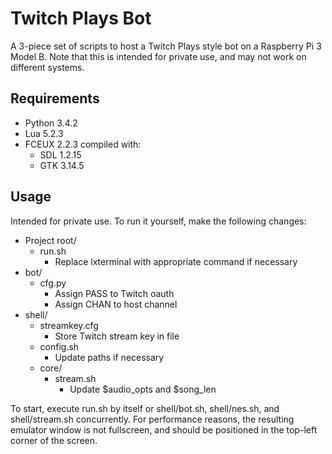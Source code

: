 # Twitch Plays Bot

A 3-piece set of scripts to host a Twitch Plays style bot on a Raspberry Pi 3 Model B. Note that this is intended for private use, and may not work on different systems.

## Requirements

* Python 3.4.2
* Lua 5.2.3
* FCEUX 2.2.3 compiled with:
    * SDL 1.2.15
    * GTK 3.14.5

## Usage

Intended for private use. To run it yourself, make the following changes:

* Project root/
    * run.sh
        * Replace lxterminal with appropriate command if necessary
* bot/
    * cfg.py
        * Assign PASS to Twitch oauth
        * Assign CHAN to host channel
* shell/
    * streamkey.cfg
        * Store Twitch stream key in file
    * config.sh
        * Update paths if necessary
    * core/
        * stream.sh
            * Update $audio_opts and $song_len
        
To start, execute run.sh by itself or shell/bot.sh, shell/nes.sh, and shell/stream.sh concurrently. For performance reasons, the resulting emulator window is not fullscreen, and should be positioned in the top-left corner of the screen.

